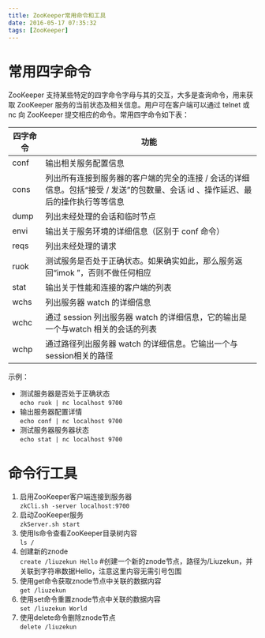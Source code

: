 ```yaml
---
title: ZooKeeper常用命令和工具
date: 2016-05-17 07:35:32
tags: [ZooKeeper]
---
```

# 常用四字命令    
  ZooKeeper 支持某些特定的四字命令字母与其的交互，大多是查询命令，用来获取 ZooKeeper 服务的当前状态及相关信息。用户可在客户端可以通过 telnet 或 nc 向 ZooKeeper 提交相应的命令。常用四字命令如下表：  
<!-- more -->  
|四字命令|功能|  
|-------|----|  
|conf|输出相关服务配置信息|  
|cons|列出所有连接到服务器的客户端的完全的连接 / 会话的详细信息。包括“接受 / 发送”的包数量、会话 id 、操作延迟、最后的操作执行等等信息|
|dump|列出未经处理的会话和临时节点|
|envi|输出关于服务环境的详细信息（区别于 conf 命令）|
|reqs|列出未经处理的请求|  
|ruok|测试服务是否处于正确状态。如果确实如此，那么服务返回“imok ”，否则不做任何相应|  
|stat|输出关于性能和连接的客户端的列表|  
|wchs|列出服务器 watch 的详细信息|  
|wchc|通过 session 列出服务器 watch 的详细信息，它的输出是一个与watch 相关的会话的列表|  
|wchp|通过路径列出服务器 watch 的详细信息。它输出一个与 session相关的路径|  

示例：  
* 测试服务器是否处于正确状态  
`echo ruok | nc localhost 9700`  
* 输出服务器配置详情  
`echo conf | nc localhost 9700`  
* 测试服务器服务器状态  
`echo stat | nc localhost 9700`  

# 命令行工具  
1. 启用ZooKeeper客户端连接到服务器  
`zkCli.sh -server localhost:9700`  
2. 启动ZooKeeper服务  
`zkServer.sh start`  
3. 使用ls命令查看ZooKeeper目录树内容  
`ls /`  
3. 创建新的znode  
`create /liuzekun Hello`   #创建一个新的znode节点，路径为/Liuzekun，并关联到字符串数据Hello，注意这里内容无需引号包围  
4. 使用get命令获取znode节点中关联的数据内容  
`get /liuzekun` 
5. 使用set命令重置znode节点中关联的数据内容  
`set /liuzekun World`  
6. 使用delete命令删除znode节点  
`delete /liuzekun`  